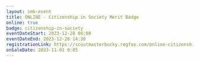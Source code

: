 ```yaml
---
layout: smb-event
title: ONLINE - Citizenship in Society Merit Badge
online: true
badge: citizenship-in-society
eventDateStart: 2023-12-28 08:00
eventDateEnd: 2023-12-28 14:30
registrationLink: https://scoutmasterbucky.regfox.com/online-citizenship-in-society-merit-badge-2023-12-28-am
onSaleDate: 2023-11-01 0:05
---
```

